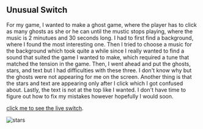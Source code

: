 
## Unusual Switch

For my game, I wanted to make a ghost game, where the player has to click as many ghosts as she or he can until the mustic stops playing, where the music is 2 minutues and 30 seconds long. I had to first find a background, where I found the most interesting one. Then I tried to choose a music for the background which took quite a while since I really wanted to find a sound that suited the game I wanted to make, which required a tune that matched the tension in the game. Then, I went ahead and put the ghosts, stars, and text but I had difficulties with these three. I don't know why but the ghosts were not appearing for me on the screen. Another thing is that the stars and text are appearing only after I click which I got confused about. Lastly, the text is not at the top like I wanted. I don't have time to figure out how to fix my mistakes however hopefully I would soon.

[click me to see the live switch](https://youtu.be/9EYlnAEVBiE).

![stars](https://github.com/shamsasaeed/ssa8778/blob/main/stars.png)


